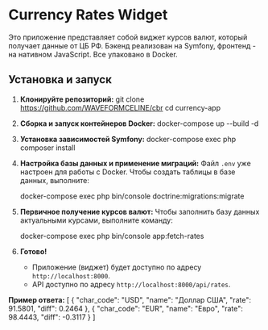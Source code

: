 # Currency Rates Widget

Это приложение представляет собой виджет курсов валют, который получает данные от ЦБ РФ. Бэкенд реализован на Symfony, фронтенд - на нативном JavaScript. Все упаковано в Docker.

## Установка и запуск 

1.  **Клонируйте репозиторий:**
    git clone https://github.com/WAVEFORMCELINE/cbr
    cd currency-app


2.  **Сборка и запуск контейнеров Docker:** 
    docker-compose up --build -d

3.  **Установка зависимостей Symfony:**
    docker-compose exec php composer install


4.  **Настройка базы данных и применение миграций:**
    Файл `.env` уже настроен для работы с Docker. Чтобы создать таблицы в базе данных, выполните:

    docker-compose exec php bin/console doctrine:migrations:migrate


5.  **Первичное получение курсов валют:**
    Чтобы заполнить базу данных актуальными курсами, выполните команду:

    docker-compose exec php bin/console app:fetch-rates

6.  **Готово!**
    * Приложение (виджет) будет доступно по адресу `http://localhost:8000`.
    * API доступно по адресу `http://localhost:8000/api/rates`.


**Пример ответа:**
[
    {
        "char_code": "USD",
        "name": "Доллар США",
        "rate": 91.5801,
        "diff": 0.2464
    },
    {
        "char_code": "EUR",
        "name": "Евро",
        "rate": 98.4443,
        "diff": -0.3117
    }
]
